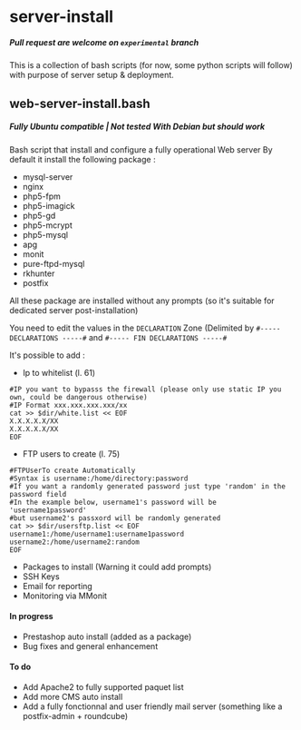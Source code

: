 # server-install
##### Pull request are welcome on `experimental` branch
This is a collection of bash scripts (for now, some python scripts will follow) with purpose of server setup & deployment.

## web-server-install.bash
##### Fully Ubuntu compatible | Not tested With Debian but should work
Bash script that install and configure a fully operational Web server
By default it install the following package :

- mysql-server
- nginx
- php5-fpm
- php5-imagick
- php5-gd
- php5-mcrypt
- php5-mysql
- apg
- monit
- pure-ftpd-mysql
- rkhunter
- postfix

All these package are installed without any prompts (so it's suitable for dedicated server post-installation)

You need to edit the values in the `DECLARATION` Zone (Delimited by `#----- DECLARATIONS -----#` and `#----- FIN DECLARATIONS -----#`

It's possible to add :
- Ip to whitelist (l. 61)
```shell
#IP you want to bypasss the firewall (please only use static IP you own, could be dangerous otherwise)
#IP Format xxx.xxx.xxx.xxx/xx
cat >> $dir/white.list << EOF
X.X.X.X.X/XX
X.X.X.X.X/XX
EOF
```
- FTP users to create (l. 75)
```shell
#FTPUserTo create Automatically
#Syntax is username:/home/directory:password
#If you want a randomly generated password just type 'random' in the password field
#In the example below, username1's password will be 'username1password'
#but username2's passxord will be randomly generated
cat >> $dir/usersftp.list << EOF
username1:/home/username1:username1password
username2:/home/username2:random
EOF
```
- Packages to install (Warning it could add prompts)
- SSH Keys
- Email for reporting
- Monitoring via MMonit

#### In progress

- Prestashop auto install (added as a package)
- Bug fixes and general enhancement

#### To do

- Add Apache2 to fully supported paquet list
- Add more CMS auto install
- Add a fully fonctionnal and user friendly mail server (something like a postfix-admin + roundcube)
